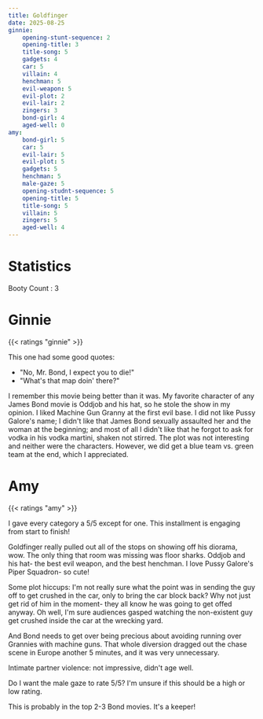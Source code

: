 ```yaml
---
title: Goldfinger
date: 2025-08-25
ginnie:
    opening-stunt-sequence: 2
    opening-title: 3
    title-song: 5
    gadgets: 4
    car: 5
    villain: 4
    henchman: 5
    evil-weapon: 5
    evil-plot: 2
    evil-lair: 2
    zingers: 3
    bond-girl: 4
    aged-well: 0
amy:
    bond-girl: 5
    car: 5
    evil-lair: 5
    evil-plot: 5
    gadgets: 5
    henchman: 5
    male-gaze: 5
    opening-studnt-sequence: 5
    opening-title: 5
    title-song: 5
    villain: 5
    zingers: 5
    aged-well: 4
---
```

# Statistics

Booty Count
: 3


# Ginnie

{{< ratings "ginnie" >}}

This one had some good quotes:

* "No, Mr. Bond, I expect you to die!"
* "What's that map doin' there?"

I remember this movie being better than it was. My favorite character of any James Bond movie is Oddjob and his hat, so he stole the show in my opinion. I liked Machine Gun Granny at the first evil base. I did not like Pussy Galore's name; I didn't like that James Bond sexually assaulted her and the woman at the beginning; and most of all I didn't like that he forgot to ask for vodka in his vodka martini, shaken not stirred. The plot was not interesting and neither were the characters. However, we did get a blue team vs. green team at the end, which I appreciated.


# Amy

{{< ratings "amy" >}}

I gave every category a 5/5 except for one. This installment is engaging from start to finish!

Goldfinger really pulled out all of the stops on showing off his diorama, wow. The only thing that room was missing was floor sharks. Oddjob and his hat- the best evil weapon, and the best henchman. I love Pussy Galore's Piper Squadron- so cute!

Some plot hiccups: I'm not really sure what the point was in sending the guy off to get crushed in the car, only to bring the car block back? Why not just get rid of him in the moment- they all know he was going to get offed anyway. Oh well, I'm sure audiences gasped watching the non-existent guy get crushed inside the car at the wrecking yard. 

And Bond needs to get over being precious about avoiding running over Grannies with machine guns. That whole diversion dragged out the chase scene in Europe another 5 minutes, and it was very unnecessary.

Intimate partner violence: not impressive, didn't age well.

Do I want the male gaze to rate 5/5? I'm unsure if this should be a high or low rating.

This is probably in the top 2-3 Bond movies. It's a keeper!
